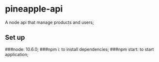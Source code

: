# pineapple-api
A node api that manage products and users; 

## Set up
 ###node: 10.6.0;
 ###npm i: to install dependencies;
 ###npm start: to start application;
